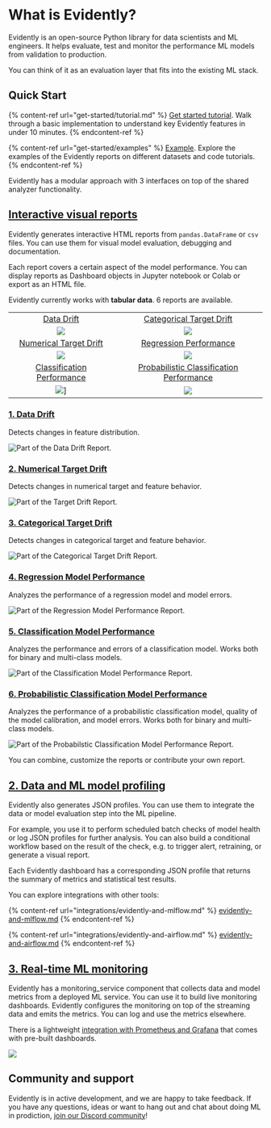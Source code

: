 # What is Evidently?

Evidently is an open-source Python library for data scientists and ML engineers. It helps evaluate, test and monitor the performance ML models from validation to production.

You can think of it as an evaluation layer that fits into the existing ML stack.

## Quick Start 

{% content-ref url="get-started/tutorial.md" %}
[Get started tutorial](get-started/tutorial.md). Walk through a basic implementation to understand key Evidently features in under 10 minutes.
{% endcontent-ref %}

{% content-ref url="get-started/examples" %}
[Example](get-started/examples). Explore the examples of the Evidently reports on different datasets and code tutorials.
{% endcontent-ref %}

Evidently has a modular approach with 3 interfaces on top of the shared analyzer functionality. 

## [Interactive visual reports](dashboards/)

Evidently generates interactive HTML reports from `pandas.DataFrame` or `csv` files. You can use them for visual model evaluation, debugging and documentation. 

Each report covers a certain aspect of the model performance. You can display reports as Dashboard objects in Jupyter notebook or Colab or export as an HTML file.

Evidently currently works with **tabular data**. 6 reports are available.

|   |   |
| :----: | :----: |
| [Data Drift](reports/data-drift.md)| [Categorical Target Drift](reports/categorical-target-drift.md)|
| ![](../images/01\_data\_drift.png)| ![](../images/02\_cat\_target\_drift.png)|
| [Numerical Target Drift](reports/num-target-drift.md)| [Regression Performance](reports/reg-performance.md)|
| ![](../images/03\_num\_target\_drift.png)| ![](../images/04\_reg\_performance.png)|
| [Classification Performance](reports/classification-performance.md)| [Probabilistic Classification Performance](reports/probabilistic-classification-performance.md)|
| ![](../images/05\_class\_performance.png)]| ![](../images/06\_prob\_class\_performance.png)|

### [1. Data Drift](reports/data-drift.md)

Detects changes in feature distribution.

![Part of the Data Drift Report.](.gitbook/assets/evidently\_github.png)

### [2. Numerical Target Drift](reports/num-target-drift.md)

Detects changes in numerical target and feature behavior.

![Part of the Target Drift Report.](.gitbook/assets/evidently\_num\_target\_drift\_github.png)

### [3. Categorical Target Drift](reports/categorical-target-drift.md)

Detects changes in categorical target and feature behavior.

![Part of the Categorical Target Drift Report.](.gitbook/assets/evidently\_cat\_target\_drift\_github.png)

### [4. Regression Model Performance](reports/reg-performance.md)

Analyzes the performance of a regression model and model errors.

![Part of the Regression Model Performance Report.](.gitbook/assets/evidently\_regression\_performance\_report\_github.png)

### [5. Classification Model Performance](reports/classification-performance.md)

Analyzes the performance and errors of a classification model. Works both for binary and multi-class models.

![Part of the Classification Model Performance Report.](.gitbook/assets/evidently\_classification\_performance\_report\_github.png)

### [6. Probabilistic Classification Model Performance](reports/probabilistic-classification-performance.md)

Analyzes the performance of a probabilistic classification model, quality of the model calibration, and model errors. Works both for binary and multi-class models.

![Part of the Probabilstic Classification Model Performance Report.](.gitbook/assets/evidently\_prob\_classification\_performance\_report\_github.png)

You can combine, customize the reports or contribute your own report. 

## [2. Data and ML model profiling](profiling/)

Evidently also generates JSON profiles. You can use them to integrate the data or model evaluation step into the ML pipeline. 

For example, you use it to perform scheduled batch checks of model health or log JSON profiles for further analysis. You can also build a conditional workflow based on the result of the check, e.g. to trigger alert, retraining, or generate a visual report. 

Each Evidently dashboard has a corresponding JSON profile that returns the summary of metrics and statistical test results. 

You can explore integrations with other tools: 

{% content-ref url="integrations/evidently-and-mlflow.md" %}
[evidently-and-mlflow.md](evidently-and-mflow.md)
{% endcontent-ref %}

{% content-ref url="integrations/evidently-and-airflow.md" %}
[evidently-and-airflow.md](evidently-and-airflow.md)
{% endcontent-ref %}

## [3. Real-time ML monitoring](integrations/evidently-and-grafana.md)

Evidently has a monitoring_service component that collects data and model metrics from a deployed ML service. You can use it to build live monitoring dashboards. 
Evidently configures the monitoring on top of the streaming data and emits the metrics. You can log and use the metrics elsewhere. 

There is a lightweight [integration with Prometheus and Grafana](integrations/evidently-and-grafana.md) that comes with pre-built dashboards.

![](.gitbook/assets/grafana\_dashboard.jpg)

## Community and support 

Evidently is in active development, and we are happy to take feedback. If you have any questions, ideas or want to hang out and chat about doing ML in prodiction, [join our Discord community](https://discord.com/invite/xZjKRaNp8b)!

